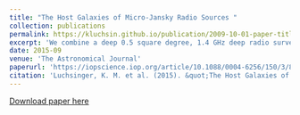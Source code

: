 ```yaml
---
title: "The Host Galaxies of Micro-Jansky Radio Sources "
collection: publications
permalink: https://kluchsin.github.io/publication/2009-10-01-paper-title-number-1
excerpt: 'We combine a deep 0.5 square degree, 1.4 GHz deep radio survey in the Lockman Hole with infrared and optical data in the same field, including the Spitzer Extragalactic Representative Volume Survey (SERVS) and UKIDSS near-infrared surveys, to make the largest study to date of the host galaxies of radio sources with typical radio flux densities ∼ 50 μJy.'
date: 2015-09
venue: 'The Astronomical Journal'
paperurl: 'https://iopscience.iop.org/article/10.1088/0004-6256/150/3/87'
citation: 'Luchsinger, K. M. et al. (2015). &quot;The Host Galaxies of Micro-Jansky Radio Sources.&quot; <i>The Astronomical Journal</i>. Volume 150, Issue 3, article id. 87, 11.'
---
```


[Download paper here](https://iopscience.iop.org/article/10.1088/0004-6256/150/3/87/pdf)
